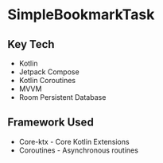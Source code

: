 # SimpleBookmarkTask

## Key Tech
- Kotlin
- Jetpack Compose
- Kotlin Coroutines
- MVVM
- Room Persistent Database

## Framework Used
- Core-ktx - Core Kotlin Extensions
- Coroutines - Asynchronous routines

